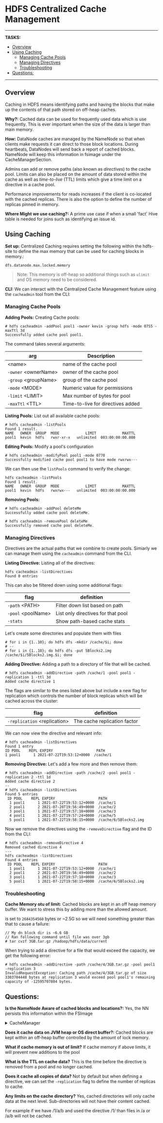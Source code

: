 # HDFS Centralized Cache Management

---
__TASKS:__

<!-- toc -->

- [Overview](#Overview)
- [Using Caching](#Using-Caching)
  * [Managing Cache Pools](#Managing-Cache-Pools)
  * [Managing Directives](#Managing-Directives)
  * [Troubleshooting](#Troubleshooting)
- [Questions:](#Questions)

<!-- tocstop -->

---

## Overview 

Caching in HDFS means identifying paths and having the blocks that make up the contents of that path stored on off-heap caches.

__Why?:__
Cached data can be used for frequently used data which is use frequently. This is ever important when the size of the data is larger than main memory.


__How:__
DataNode caches are managed by the NameNode so that when clients make requests it can direct to those block locations. During heartbeats, DataNodes will send back a report of cached blocks. NameNode will keep this information in fsimage under the CacheManagerSection.

Admins can add or remove paths (also known as _directives_) to the cache pool. Limits can also be placed on the amount of data stored within the cache as well as _time-to-live_ (TTL) limits which give a time limit on a directive in a cache pool.

Performance improvements for reads increases if the client is co-located with the cached replicas. There is also the option to define the number of replicas pinned in memory.

__Where Might we use caching?:__
A prime use case if when a small 'fact' Hive table is needed for joins such as identifying an issue id. 


## Using Caching

__Set up:__
Centralized Caching requires setting the following within the hdfs-site to define the max memory that can be used for caching blocks in memory.:

`dfs.datanode.max.locked.memory`

> Note: This memory is off-heap so additional things such as `ulimit` and OS memory need to be considered. 


__CLI:__
We can interact with the Centralized Cache Management feature using the `cacheadmin` tool from the CLI: 

### Managing Cache Pools

__Adding Pools:__
Creating Cache pools:

```
# hdfs cacheadmin -addPool pool1 -owner kevin -group hdfs -mode 0755 -maxTtl 3d
Successfully added cache pool pool1.
```

The command takes several arguments: 

| arg                   | Description                   |
| --------------------- | ----------------------------- |
| \<name>               | name of the cache pool        |
| `-owner` \<ownerName> | owner of the cache pool       |
| `-group` \<groupName> | group of the cache pool       |
| `-mode` \<MODE>       | Numeric value for permissions |
| `-limit` \<LIMIT>     | Max number of bytes for pool  |
| `-maxTtl` \<TTL>      | Time-to-live for directives added                              |


__Listing Pools:__
List out all available cache pools: 

```
# hdfs cacheadmin -listPools
Found 1 result.
NAME   OWNER  GROUP  MODE            LIMIT            MAXTTL
pool1  kevin  hdfs   rwxr-xr-x   unlimited  003:00:00:00.000
```


__Editing Pools:__
Modify a pool's configuration 

```
# hdfs cacheadmin -modifyPool pool1 -mode 0770
Successfully modified cache pool pool1 to have mode rwxrwx---
```

We can then use the `listPools` command to verify the change: 

```
hdfs cacheadmin -listPools
Found 1 result.
NAME   OWNER  GROUP  MODE            LIMIT            MAXTTL
pool1  kevin  hdfs   rwxrwx---   unlimited  003:00:00:00.000
```

__Removing Pools:__

```
# hdfs cacheadmin -addPool deleteMe
Successfully added cache pool deleteMe.

# hdfs cacheadmin -removePool deleteMe
Successfully removed cache pool deleteMe.
```

### Managing Directives

Directives are the actual paths that we combine to create pools. Simiarly we can manage them using the `cacheadmin` command from the CLI.  


__Listing Directive:__
Listing all of the directives:

```
hdfs cacheadmin -listDirectives
Found 0 entries
```

This can also be filtered down using some additional flags:

| flag                | definition                         |
| ------------------- | ---------------------------------- |
| `-path` \<PATH>     | Filter down list based on path     |
| `-pool` \<poolName> | List only directives for that pool |
| `-stats`            | Show path-based cache stats        |                    |                                    |


Let's create some directories and populate them with files
```
# for i in {1..10}; do hdfs dfs -mkdir /cache/$i; done
# --
# for i in {1..10}; do hdfs dfs -put 5Blocks2.img /cache/$i/5Blocks2.img.$i; done
```


__Adding Directive:__
Adding a path to a directory of file that will be cached.

```
# hdfs cacheadmin -addDirective -path /cache/1 -pool pool1 -replication 1 -ttl 3d
Added cache directive 1
```

The flags are similar to the ones listed above but include a new flag for replication which controls the number of block replicas which will be cached across the cluster: 

| flag                          | definition |
| ----------------------------- | ---------- |
| `-replication` \<replication> | The cache replication factor           |


We can now view the directive and relevant info: 

```
# hdfs cacheadmin -listDirectives
Found 1 entry
ID POOL    REPL EXPIRY                    PATH
1 pool1      1 2021-07-22T19:53:12+0000  /cache/1
```

__Removing Directive:__
Let's add a few more and then remove them: 

```
# hdfs cacheadmin -addDirective -path /cache/2 -pool pool1 -replication 2 -ttl 1d
Added cache directive 2
--
# hdfs cacheadmin -listDirectives
Found 5 entries
 ID POOL    REPL EXPIRY                    PATH
  1 pool1      1 2021-07-22T19:53:12+0000  /cache/1
  2 pool1      2 2021-07-20T19:56:49+0000  /cache/2
  3 pool1      1 2021-07-22T19:57:18+0000  /cache/3
  4 pool1      1 2021-07-22T19:57:24+0000  /cache/5
  5 pool1      1 2021-07-22T19:58:15+0000  /cache/6/5Blocks2.img
```


Now we remove the directives using the `-removeDirective` flag and the ID from the CLI: 

```
# hdfs cacheadmin -removeDirective 4
Removed cached directive 4
---
hdfs cacheadmin -listDirectives
Found 4 entries
 ID POOL    REPL EXPIRY                    PATH
  1 pool1      1 2021-07-22T19:53:12+0000  /cache/1
  2 pool1      2 2021-07-20T19:56:49+0000  /cache/2
  3 pool1      1 2021-07-22T19:57:18+0000  /cache/3
  5 pool1      1 2021-07-22T19:58:15+0000  /cache/6/5Blocks2.img
```

### Troubleshooting

__Cache Memory otu of limit:__
Cached blocks are kept in an off heap memory buffer. We want to stress this by adding more than the allowed amount.

is set to `2684354560` bytes or ~2.5G so we will need something greater than that to cause a failure: 

```
// My dn block dir is ~6.6 GB
// Ran following command until file was over 3gb
# tar cvzf 3GB.tar.gz /hadoop/hdfs/data/current
```

When trying to add a directive for a file that would exceed the capacity, we get the following error: 

```
# hdfs cacheadmin -addDirective -path /cache/4/3GB.tar.gz -pool pool1 -replication 3
InvalidRequestException: Caching path /cache/4/3GB.tar.gz of size 3303784448 bytes at replication 3 would exceed pool pool1's remaining capacity of -12595707804 bytes.
```


## Questions: 

__Is the NameNode Aware of cached blocks and locations?:__
Yes, the NN persists this information within the FSImage

<details>
<summary>CacheManager</summary>
&nbsp;
```xml
<CacheManagerSection>
    <nextDirectiveId>6</nextDirectiveId>
    <pool>
      <poolName>pool1</poolName>
      <ownerName>kevin</ownerName>
      <groupName>hdfs</groupName>
      <mode>504</mode>
      <limit>9223372036854775807</limit>
      <maxRelativeExpiry>0</maxRelativeExpiry>
    </pool>
    <directive>
      <id>1</id>
      <path>/cache/1</path>
      <replication>1</replication>
      <pool>pool1</pool>
      <expiration>
        <millis>1626983592199</millis>
        <relatilve>false</relatilve>
      </expiration>
    </directive>
```
&nbsp;
</details>

__Does it cache data on JVM heap or OS direct buffer?:__
Cached blocks are kept within an off-heap buffer controlled by the amount of lock memory.

__What if cache memory is out of limit?__
If cache memory if above limits, it will prevent new additions to the pool

__What is the TTL on cache data?__
This is the time before the directive is removed from a pool and no longer cached.


__Does it cache all copies of data?__
Not by default but when defining a directive, we can set the `-replication` flag to define the number of replicas to cache.


__Any limits on the cache directory?__
Yes, cached directories will only cache data at the next level. Sub-directories will not have their content cached. 

For example if we have /1/a/b and used the directive /1/ than files in /a or /a/b will not be cached.